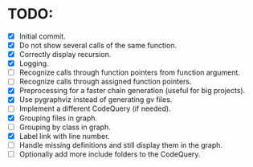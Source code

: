 # TODO:
* [x] Initial commit.
* [x] Do not show several calls of the same function.
* [x] Correctly display recursion.
* [x] Logging.
* [ ] Recognize calls through function pointers from function argument.
* [ ] Recognize calls through assigned function pointers.
* [x] Preprocessing for a faster chain generation (useful for big projects).
* [x] Use pygraphviz instead of generating gv files.
* [ ] Implement a different CodeQuery (if needed).
* [x] Grouping files in graph.
* [ ] Grouping by class in graph.
* [x] Label link with line number.
* [ ] Handle missing definitions and still display them in the graph.
* [ ] Optionally add more include folders to the CodeQuery.
